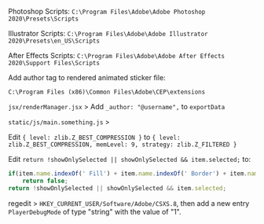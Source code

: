 Photoshop Scripts: `C:\Program Files\Adobe\Adobe Photoshop 2020\Presets\Scripts`

Illustrator Scripts: `C:\Program Files\Adobe\Adobe Illustrator 2020\Presets\en_US\Scripts`

After Effects Scripts: `C:\Program Files\Adobe\Adobe After Effects 2020\Support Files\Scripts`

Add author tag to rendered animated sticker file:

`C:\Program Files (x86)\Common Files\Adobe\CEP\extensions`

`jsx/renderManager.jsx` > Add `_author: "@username",` to `exportData`

`static/js/main.something.js` >

Edit `{ level: zlib.Z_BEST_COMPRESSION }` to `{ level: zlib.Z_BEST_COMPRESSION, memLevel: 9, strategy: zlib.Z_FILTERED }`

Edit `return !showOnlySelected || showOnlySelected && item.selected;` to:
	
```js
if(item.name.indexOf(' Fill') + item.name.indexOf(' Border') + item.name.indexOf(' Main') + item.name.indexOf('Pre-comp') + item.name.indexOf(' Comp') > -1)
	return false;
return !showOnlySelected || showOnlySelected && item.selected;
```

regedit > `HKEY_CURRENT_USER/Software/Adobe/CSXS.8`, then add a new entry `PlayerDebugMode` of type "string" with the value of "1".
